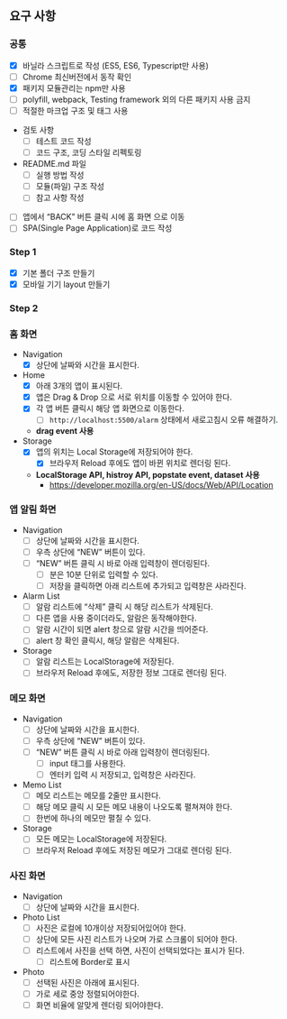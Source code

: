 ## 요구 사항

### 공통

- [x] 바닐라 스크립트로 작성 (ES5, ES6, Typescript만 사용)
- [ ] Chrome 최신버전에서 동작 확인
- [x] 패키지 모듈관리는 npm만 사용
- [ ] polyfill, webpack, Testing framework 외의 다른 패키지 사용 금지
- [ ] 적절한 마크업 구조 및 태그 사용
- 검토 사항
  - [ ] 테스트 코드 작성
  - [ ] 코드 구조, 코딩 스타일 리펙토링
- README.md 파일
  - [ ] 실행 방법 작성
  - [ ] 모듈(파일) 구조 작성
  - [ ] 참고 사항 작성
- [ ] 앱에서 “BACK” 버튼 클릭 시에 홈 화면 으로 이동
- [ ] SPA(Single Page Application)로 코드 작성

### Step 1

- [x] 기본 폴더 구조 만들기
- [x] 모바일 기기 layout 만들기

### Step 2

### 홈 화면

- Navigation
  - [x] 상단에 날짜와 시간을 표시한다.
- Home
  - [x] 아래 3개의 앱이 표시된다.
  - [x] 앱은 Drag & Drop 으로 서로 위치를 이동할 수 있어야 한다.
  - [x] 각 앱 버튼 클릭시 해당 앱 화면으로 이동한다.
    - [ ] `http://localhost:5500/alarm` 상태에서 새로고침시 오류 해결하기.
  - **drag event 사용**
- Storage
  - [x] 앱의 위치는 Local Storage에 저장되어야 한다.
    - [x] 브라우저 Reload 후에도 앱이 바뀐 위치로 렌더링 된다.
  - **LocalStorage API, histroy API, popstate event, dataset 사용**
    - https://developer.mozilla.org/en-US/docs/Web/API/Location

### 앱 알림 화면

- Navigation
  - [ ] 상단에 날짜와 시간을 표시한다.
  - [ ] 우측 상단에 “NEW” 버튼이 있다.
  - [ ] “NEW” 버튼 클릭 시 바로 아래 입력창이 렌더링된다.
    - [ ] 분은 10분 단위로 입력할 수 있다.
    - [ ] 저장을 클릭하면 아래 리스트에 추가되고 입력창은 사라진다.
- Alarm List
  - [ ] 알람 리스트에 “삭제” 클릭 시 해당 리스트가 삭제된다.
  - [ ] 다른 앱을 사용 중이더라도, 알람은 동작해야한다.
  - [ ] 알람 시간이 되면 alert 창으로 알람 시간을 띄어준다.
  - [ ] alert 창 확인 클릭시, 해당 알람은 삭제된다.
- Storage
  - [ ] 알람 리스트는 LocalStorage에 저장된다.
  - [ ] 브라우저 Reload 후에도, 저장한 정보 그대로 렌더링 된다.

### 메모 화면

- Navigation
  - [ ] 상단에 날짜와 시간을 표시한다.
  - [ ] 우측 상단에 “NEW” 버튼이 있다.
  - [ ] “NEW” 버튼 클릭 시 바로 아래 입력창이 렌더링된다.
    - [ ] input 태그를 사용한다.
    - [ ] 엔터키 입력 시 저장되고, 입력창은 사라진다.
- Memo List
  - [ ] 메모 리스트는 메모를 2줄만 표시한다.
  - [ ] 해당 메모 클릭 시 모든 메모 내용이 나오도록 펼쳐져야 한다.
  - [ ] 한번에 하나의 메모만 펼칠 수 있다.
- Storage
  - [ ] 모든 메모는 LocalStorage에 저장된다.
  - [ ] 브라우저 Reload 후에도 저장된 메모가 그대로 렌더링 된다.

### 사진 화면

- Navigation
  - [ ] 상단에 날짜와 시간을 표시한다.
- Photo List
  - [ ] 사진은 로컬에 10개이상 저장되어있어야 한다.
  - [ ] 상단에 모든 사진 리스트가 나오며 가로 스크롤이 되어야 한다.
  - [ ] 리스트에서 사진을 선택 하면, 사진이 선택되었다는 표시가 된다.
    - [ ] 리스트에 Border로 표시
- Photo
  - [ ] 선택된 사진은 아래에 표시된다.
  - [ ] 가로 세로 중앙 정렬되어야한다.
  - [ ] 화면 비율에 알맞게 렌더링 되어야한다.
